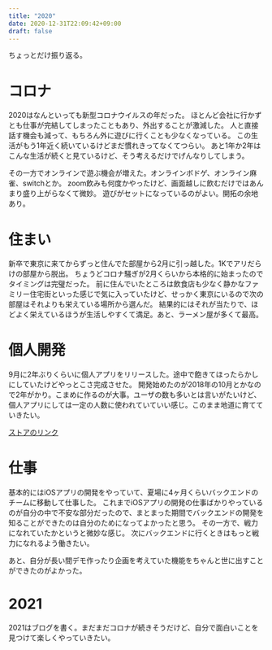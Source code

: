 ```yaml
---
title: "2020"
date: 2020-12-31T22:09:42+09:00
draft: false
---
```

ちょっとだけ振り返る。

# コロナ
2020はなんといっても新型コロナウイルスの年だった。
ほとんど会社に行かずとも仕事が完結してしまったこともあり、外出することが激減した。
人と直接話す機会も減って、もちろん外に遊びに行くことも少なくなっている。
この生活がもう1年近く続いているけどまだ慣れきってなくてつらい。
あと1年か2年はこんな生活が続くと見ているけど、そう考えるだけでげんなりしてしまう。

その一方でオンラインで遊ぶ機会が増えた。オンラインボドゲ、オンライン麻雀、switchとか。
zoom飲みも何度かやったけど、画面越しに飲むだけではあんまり盛り上がらなくて微妙。
遊びがセットになっているのがよい。開拓の余地あり。

# 住まい
新卒で東京に来てからずっと住んでた部屋から2月に引っ越した。1Kでアリだらけの部屋から脱出。
ちょうどコロナ騒ぎが2月くらいから本格的に始まったのでタイミングは完璧だった。
前に住んでいたところは飲食店も少なく静かなファミリー住宅街といった感じで気に入っていたけど、せっかく東京にいるので次の部屋はそれよりも栄えている場所から選んだ。
結果的にはそれが当たりで、ほどよく栄えているほうが生活しやすくて満足。あと、ラーメン屋が多くて最高。

# 個人開発
9月に2年ぶりくらいに個人アプリをリリースした。途中で飽きてほったらかしにしていたけどやっとこさ完成させた。
開発始めたのが2018年の10月とかなので2年がかり。こまめに作るのが大事。ユーザの数も多いとは言いがたいけど、個人アプリにしては一定の人数に使われていていい感じ。このまま地道に育てていきたい。

[ストアのリンク](https://apps.apple.com/jp/app/%E3%83%95%E3%82%A1%E3%83%B3%E3%82%82%E3%81%98/id1527900018)
# 仕事
基本的にはiOSアプリの開発をやっていて、夏場に4ヶ月くらいバックエンドのチームに移動して仕事した。
これまでiOSアプリの開発の仕事ばかりやっているのが自分の中で不安な部分だったので、まとまった期間でバックエンドの開発を知ることができたのは自分のためになってよかったと思う。
その一方で、戦力になれていたかというと微妙な感じ。
次にバックエンドに行くときはもっと戦力になれるよう働きたい。

あと、自分が長い間デモ作ったり企画を考えていた機能をちゃんと世に出すことができたのがよかった。

# 2021
2021はブログを書く。まだまだコロナが続きそうだけど、自分で面白いことを見つけて楽しくやっていきたい。